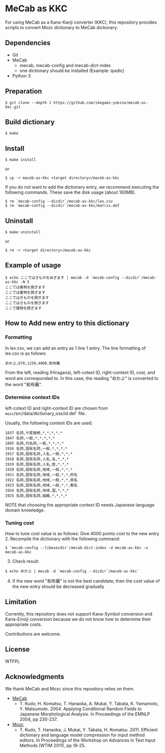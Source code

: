 # MeCab as KKC

For using MeCab as a Kana-Kanji converter (KKC), this repository provides scripts to convert Mozc dictionary to MeCab dictionary.

## Dependencies

- Git
- MeCab
  - mecab, mecab-config and mecab-dict-index
  - one dictionary should be installed (Example: ipadic)
- Python 3

## Preparation

```
$ git clone --depth 1 https://github.com/ikegami-yukino/mecab-as-kkc.git
```

## Build dictionary

```
$ make
```

## Install

```
$ make install
```

or

```
$ cp -r maceb-as-kkc <target directory>/maceb-as-kkc
```

If you do not want to add the dictionary entry, we recommend executing the following commands.
These save the disk usage (about 160MB).

```
$ rm `mecab-config --dicdir`/mecab-as-kkc/lex.csv
$ rm `mecab-config --dicdir`/mecab-as-kkc/matrix.def
```

## Uninstall

```
$ make uninstall
```

or

```
$ rm -r <target directory>/maceb-as-kkc
```

## Example of usage

```
$ echo ここではきものをぬぎます | mecab -d `mecab-config --dicdir`/mecab-as-kkc -N 5
ここでは着物を脱ぎます
ここでは着物を脱ぎます
ここではきものを脱ぎます
ここではきものを脱ぎます
ここで履物を脱ぎます
```

## How to Add new entry to this dictionary

### Formatting
In lex.csv, we can add an entry as 1 line 1 entry.
The line formatting of lex.csv is as follows:

```
めかぶ,670,1250,4000,和布蕪
```

From the left, reading (Hiragana), left-cotext ID, right-context ID, cost, and word are corresponded to.
In this case, the reading "めかぶ" is converted to the word "和布蕪".

### Determine context IDs
left-cotext ID and right-context ID are chosen from `mozc`/src/data/dictionary_oss/id.def` file.

Usually, the following context IDs are used:
```
1837 名詞,サ変接続,*,*,*,*,*
1847 名詞,一般,*,*,*,*,*
1895 名詞,代名詞,一般,*,*,*,*
1916 名詞,固有名詞,一般,*,*,*,*
1917 名詞,固有名詞,人名,一般,*,*,*
1918 名詞,固有名詞,人名,名,*,*,*
1919 名詞,固有名詞,人名,姓,*,*,*
1920 名詞,固有名詞,地域,一般,*,*,*
1921 名詞,固有名詞,地域,一般,*,*,府名
1922 名詞,固有名詞,地域,一般,*,*,県名
1923 名詞,固有名詞,地域,一般,*,*,都名
1924 名詞,固有名詞,地域,国,*,*,*
1925 名詞,固有名詞,組織,*,*,*,*
```

NOTE that choosing the appropriate context ID needs Japanese language domain knowledge.

### Tuning cost
How to tune cost value is as follows:
Give 4000 points cost to the new entry
2. Recompile the dictionary with the following command:
```
$ `mecab-config --libexecdir`/mecab-dict-index -d mecab-as-kkc -o mecab-as-kkc
```
3. Check result:
```
$ echo めかぶ | mecab -d `mecab-config --dicdir`/maceb-as-kkc`
```
4. If the new word "和布蕪" is not the best candidate, then the cost value of the new entry should be decreased gradually

## Limitation

Currently, this repository does not support Kana-Symbol conversion and Kana-Emoji conversion because we do not know how to determine their appropriate costs.

Contributions are welcome.

## License

WTFPL

## Acknowledgments
We thank MeCab and Mozc since this repository relies on them.

- [MeCab](https://taku910.github.io/mecab/)
  - T. Kudo, H. Komatsu, T. Hanaoka, A. Mukai, Y. Tabata, K. Yamamoto, Y. Matsumoto. 2004. Applying Conditional Random Fields to Japanese Morphological Analysis. In Proceedings of the EMNLP 2004, pp 230-237.
- [Mozc](https://github.com/google/mozc)
  - T. Kudo, T. Hanaoka, J. Mukai, Y. Tabata, H. Komatsu. 2011. Efficient dictionary and language model compression for input method editors. In Proceedings of the Workshop on Advances in Text Input Methods (WTIM 2011), pp 19-25.
